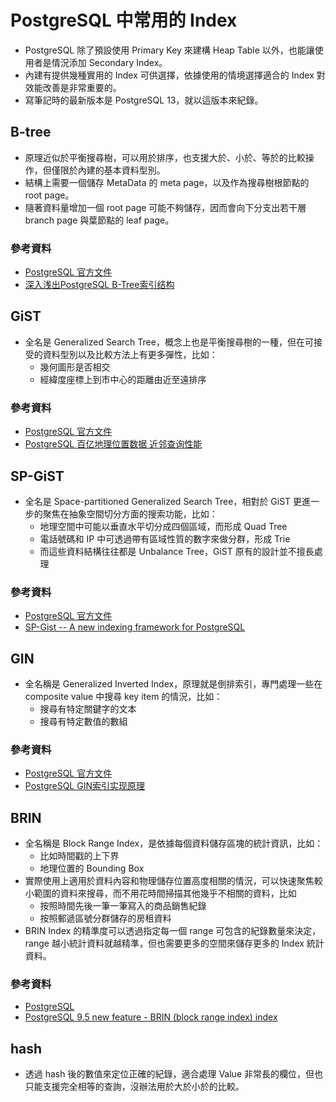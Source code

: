 # PostgreSQL 中常用的 Index
- PostgreSQL 除了預設使用 Primary Key 來建構 Heap Table 以外，也能讓使用者是情況添加 Secondary Index。
- 內建有提供幾種實用的 Index 可供選擇，依據使用的情境選擇適合的 Index 對效能改善是非常重要的。
- 寫筆記時的最新版本是 PostgreSQL 13，就以這版本來紀錄。

## B-tree
- 原理近似於平衡搜尋樹，可以用於排序，也支援大於、小於、等於的比較操作，但僅限於內建的基本資料型別。
- 結構上需要一個儲存 MetaData 的 meta page，以及作為搜尋樹根節點的 root page。
- 隨著資料量增加一個 root page 可能不夠儲存，因而會向下分支出若干層 branch page 與葉節點的 leaf page。

### 參考資料
- [PostgreSQL 官方文件](https://www.postgresql.org/docs/current/btree-intro.html)
- [深入浅出PostgreSQL B-Tree索引结构](https://github.com/digoal/blog/blob/master/201605/20160528_01.md?spm=a2c6h.12873639.0.0.45131bffpkfqz3&file=20160528_01.md)

## GiST
- 全名是 Generalized Search Tree，概念上也是平衡搜尋樹的一種，但在可接受的資料型別以及比較方法上有更多彈性，比如：
  - 幾何圖形是否相交
  - 經緯度座標上到市中心的距離由近至遠排序

### 參考資料
- [PostgreSQL 官方文件](https://www.postgresql.org/docs/current/gist-intro.html)
- [PostgreSQL 百亿地理位置数据 近邻查询性能](https://github.com/digoal/blog/blob/master/201601/20160119_01.md?spm=a2c6h.12873639.0.0.45131bffpkfqz3&file=20160119_01.md)

## SP-GiST
- 全名是 Space-partitioned Generalized Search Tree，相對於 GiST 更進一步的聚焦在抽象空間切分方面的搜索功能，比如：
  - 地理空間中可能以垂直水平切分成四個區域，而形成 Quad Tree
  - 電話號碼和 IP 中可透過帶有區域性質的數字來做分群，形成 Trie
  - 而這些資料結構往往都是 Unbalance Tree，GiST 原有的設計並不擅長處理

### 參考資料
- [PostgreSQL 官方文件](https://www.postgresql.org/docs/current/spgist-intro.html)
- [SP-Gist -- A new indexing framework for PostgreSQL](https://github.com/digoal/blog/blob/master/201706/20170627_01_pdf_001.pdf?spm=a2c6h.12873639.0.0.45131bffpkfqz3&file=20170627_01_pdf_001.pdf)

## GIN
- 全名稱是 Generalized Inverted Index，原理就是倒排索引，專門處理一些在 composite value 中搜尋 key item 的情況，比如：
  - 搜尋有特定關鍵字的文本
  - 搜尋有特定數值的數組

### 參考資料
- [PostgreSQL 官方文件](https://www.postgresql.org/docs/current/gin-builtin-opclasses.html)
- [PostgreSQL GIN索引实现原理](https://github.com/digoal/blog/blob/master/201702/20170204_01.md?spm=a2c6h.12873639.0.0.45131bffpkfqz3&file=20170204_01.md)

## BRIN
- 全名稱是 Block Range Index，是依據每個資料儲存區塊的統計資訊，比如：
  - 比如時間戳的上下界
  - 地理位置的 Bounding Box
- 實際使用上適用於資料內容和物理儲存位置高度相關的情況，可以快速聚焦較小範圍的資料來搜尋，而不用花時間掃描其他幾乎不相關的資料，比如
  - 按照時間先後一筆一筆寫入的商品銷售紀錄
  - 按照郵遞區號分群儲存的房租資料
- BRIN Index 的精準度可以透過指定每一個 range 可包含的紀錄數量來決定，range 越小統計資料就越精準，但也需要更多的空間來儲存更多的 Index 統計資料。

### 參考資料
- [PostgreSQL](https://www.postgresql.org/docs/current/brin-intro.html)
- [PostgreSQL 9.5 new feature - BRIN (block range index) index](https://github.com/digoal/blog/blob/master/201504/20150419_01.md?spm=a2c6h.12873639.0.0.45131bffpkfqz3&file=20150419_01.md)

## hash
- 透過 hash 後的數值來定位正確的紀錄，適合處理 Value 非常長的欄位，但也只能支援完全相等的查詢，沒辦法用於大於小於的比較。

